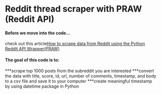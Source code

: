 # Reddit thread scraper with PRAW (Reddit API)
#### Before we move into the code...
check out this article[How to scrape data from Reddit using the Python Reddit API Wrapper(PRAW)](https://towardsdatascience.com/scraping-reddit-data-1c0af3040768)
#### The goal of this code is to:
***scrape top 1000 posts from the subreddit you are interested
***convert the data with title, score, id, url, number of comments, timestamp, and body to a csv file and save it to your computer
***create meaningful timestamp by using datetime package in Python
